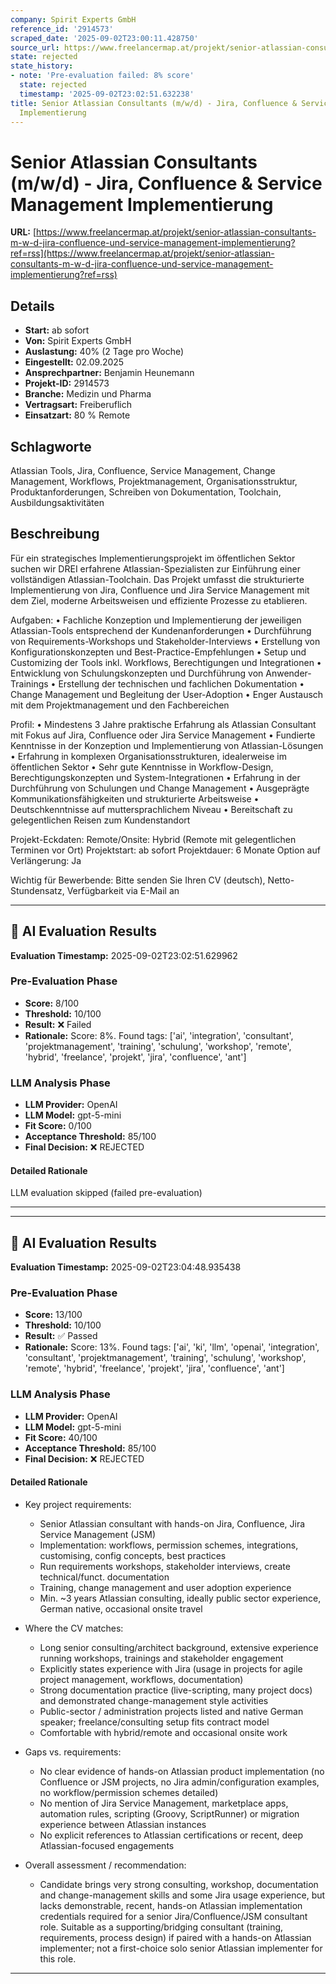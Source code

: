 ```yaml
---
company: Spirit Experts GmbH
reference_id: '2914573'
scraped_date: '2025-09-02T23:00:11.428750'
source_url: https://www.freelancermap.at/projekt/senior-atlassian-consultants-m-w-d-jira-confluence-und-service-management-implementierung?ref=rss
state: rejected
state_history:
- note: 'Pre-evaluation failed: 8% score'
  state: rejected
  timestamp: '2025-09-02T23:02:51.632238'
title: Senior Atlassian Consultants (m/w/d) - Jira, Confluence & Service Management
  Implementierung
---
```



# Senior Atlassian Consultants (m/w/d) - Jira, Confluence & Service Management Implementierung
**URL:** [https://www.freelancermap.at/projekt/senior-atlassian-consultants-m-w-d-jira-confluence-und-service-management-implementierung?ref=rss](https://www.freelancermap.at/projekt/senior-atlassian-consultants-m-w-d-jira-confluence-und-service-management-implementierung?ref=rss)
## Details
- **Start:** ab sofort
- **Von:** Spirit Experts GmbH
- **Auslastung:** 40% (2 Tage pro Woche)
- **Eingestellt:** 02.09.2025
- **Ansprechpartner:** Benjamin Heunemann
- **Projekt-ID:** 2914573
- **Branche:** Medizin und Pharma
- **Vertragsart:** Freiberuflich
- **Einsatzart:** 80
                                                % Remote

## Schlagworte
Atlassian Tools, Jira, Confluence, Service Management, Change Management, Workflows, Projektmanagement, Organisationsstruktur, Produktanforderungen, Schreiben von Dokumentation, Toolchain, Ausbildungsaktivitäten

## Beschreibung
Für ein strategisches Implementierungsprojekt im öffentlichen Sektor suchen wir DREI erfahrene Atlassian-Spezialisten zur Einführung einer vollständigen Atlassian-Toolchain. Das Projekt umfasst die strukturierte Implementierung von Jira, Confluence und Jira Service Management mit dem Ziel, moderne Arbeitsweisen und effiziente Prozesse zu etablieren.

Aufgaben:
• Fachliche Konzeption und Implementierung der jeweiligen Atlassian-Tools entsprechend der Kundenanforderungen
• Durchführung von Requirements-Workshops und Stakeholder-Interviews
• Erstellung von Konfigurationskonzepten und Best-Practice-Empfehlungen
• Setup und Customizing der Tools inkl. Workflows, Berechtigungen und Integrationen
• Entwicklung von Schulungskonzepten und Durchführung von Anwender-Trainings
• Erstellung der technischen und fachlichen Dokumentation
• Change Management und Begleitung der User-Adoption
• Enger Austausch mit dem Projektmanagement und den Fachbereichen

Profil:
• Mindestens 3 Jahre praktische Erfahrung als Atlassian Consultant mit Fokus auf Jira, Confluence oder Jira Service Management
• Fundierte Kenntnisse in der Konzeption und Implementierung von Atlassian-Lösungen
• Erfahrung in komplexen Organisationsstrukturen, idealerweise im öffentlichen Sektor
• Sehr gute Kenntnisse in Workflow-Design, Berechtigungskonzepten und System-Integrationen
• Erfahrung in der Durchführung von Schulungen und Change Management
• Ausgeprägte Kommunikationsfähigkeiten und strukturierte Arbeitsweise
• Deutschkenntnisse auf muttersprachlichem Niveau
• Bereitschaft zu gelegentlichen Reisen zum Kundenstandort

Projekt-Eckdaten:
Remote/Onsite: Hybrid (Remote mit gelegentlichen Terminen vor Ort)
Projektstart: ab sofort
Projektdauer: 6 Monate
Option auf Verlängerung: Ja

Wichtig für Bewerbende:
Bitte senden Sie Ihren CV (deutsch), Netto-Stundensatz, Verfügbarkeit via E-Mail an

---

## 🤖 AI Evaluation Results

**Evaluation Timestamp:** 2025-09-02T23:02:51.629962

### Pre-Evaluation Phase
- **Score:** 8/100
- **Threshold:** 10/100
- **Result:** ❌ Failed
- **Rationale:** Score: 8%. Found tags: ['ai', 'integration', 'consultant', 'projektmanagement', 'training', 'schulung', 'workshop', 'remote', 'hybrid', 'freelance', 'projekt', 'jira', 'confluence', 'ant']

### LLM Analysis Phase
- **LLM Provider:** OpenAI
- **LLM Model:** gpt-5-mini
- **Fit Score:** 0/100
- **Acceptance Threshold:** 85/100
- **Final Decision:** ❌ REJECTED

#### Detailed Rationale
LLM evaluation skipped (failed pre-evaluation)

---


---

## 🤖 AI Evaluation Results

**Evaluation Timestamp:** 2025-09-02T23:04:48.935438

### Pre-Evaluation Phase
- **Score:** 13/100
- **Threshold:** 10/100
- **Result:** ✅ Passed
- **Rationale:** Score: 13%. Found tags: ['ai', 'ki', 'llm', 'openai', 'integration', 'consultant', 'projektmanagement', 'training', 'schulung', 'workshop', 'remote', 'hybrid', 'freelance', 'projekt', 'jira', 'confluence', 'ant']

### LLM Analysis Phase
- **LLM Provider:** OpenAI
- **LLM Model:** gpt-5-mini
- **Fit Score:** 40/100
- **Acceptance Threshold:** 85/100
- **Final Decision:** ❌ REJECTED

#### Detailed Rationale
- Key project requirements:
  - Senior Atlassian consultant with hands-on Jira, Confluence, Jira Service Management (JSM)
  - Implementation: workflows, permission schemes, integrations, customising, config concepts, best practices
  - Run requirements workshops, stakeholder interviews, create technical/funct. documentation
  - Training, change management and user adoption experience
  - Min. ~3 years Atlassian consulting, ideally public sector experience, German native, occasional onsite travel

- Where the CV matches:
  - Long senior consulting/architect background, extensive experience running workshops, trainings and stakeholder engagement
  - Explicitly states experience with Jira (usage in projects for agile project management, workflows, documentation)
  - Strong documentation practice (live-scripting, many project docs) and demonstrated change-management style activities
  - Public-sector / administration projects listed and native German speaker; freelance/consulting setup fits contract model
  - Comfortable with hybrid/remote and occasional onsite work

- Gaps vs. requirements:
  - No clear evidence of hands-on Atlassian product implementation (no Confluence or JSM projects, no Jira admin/configuration examples, no workflow/permission schemes detailed)
  - No mention of Jira Service Management, marketplace apps, automation rules, scripting (Groovy, ScriptRunner) or migration experience between Atlassian instances
  - No explicit references to Atlassian certifications or recent, deep Atlassian-focused engagements

- Overall assessment / recommendation:
  - Candidate brings very strong consulting, workshop, documentation and change-management skills and some Jira usage experience, but lacks demonstrable, recent, hands-on Atlassian implementation credentials required for a senior Jira/Confluence/JSM consultant role. Suitable as a supporting/bridging consultant (training, requirements, process design) if paired with a hands-on Atlassian implementer; not a first-choice solo senior Atlassian implementer for this role.

---
